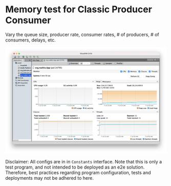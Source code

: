 # Memory test for Classic Producer Consumer

Vary the queue size, producer rate, consumer rates, # of producers, # of consumers, delays, etc.

![alt text](docs/scrn.png)

Disclaimer: All configs are in in `Constants` interface. Note that this is only a test program, and not intended to be deployed as an e2e solution. Therefore, best practices regarding program configuration, tests and deployments may not be adhered to here.